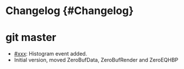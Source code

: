 # Changelog {#Changelog}

# git master

* [#xxx](https://github.com/HBPVis/Lexis/pull/xxx):
  Histogram event added.
* Initial version, moved ZeroBufData, ZeroBufRender and ZeroEQHBP
